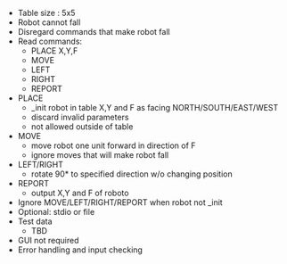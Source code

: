 - Table size : 5x5
- Robot cannot fall
- Disregard commands that make robot fall
- Read commands:
  - PLACE X,Y,F
  - MOVE
  - LEFT
  - RIGHT
  - REPORT
- PLACE
  - _init robot in table X,Y and F as facing NORTH/SOUTH/EAST/WEST
  - discard invalid parameters
  - not allowed outside of table
- MOVE
  - move robot one unit forward in direction of F
  - ignore moves that will make robot fall
- LEFT/RIGHT
  - rotate 90* to specified direction w/o changing position
- REPORT
  - output X,Y and F of roboto
- Ignore MOVE/LEFT/RIGHT/REPORT when robot not _init
- Optional: stdio or file
- Test data
  - TBD
- GUI not required
- Error handling and input checking